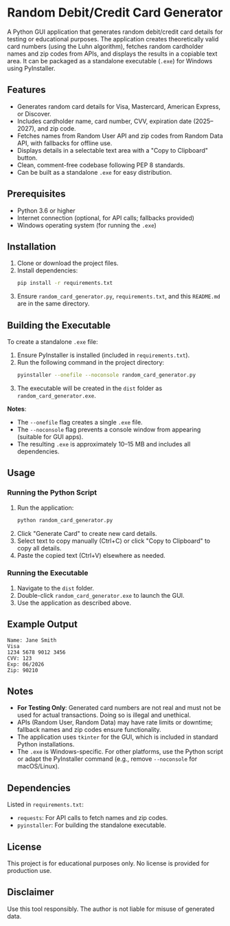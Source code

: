 # Random Debit/Credit Card Generator

A Python GUI application that generates random debit/credit card details for testing or educational purposes. The application creates theoretically valid card numbers (using the Luhn algorithm), fetches random cardholder names and zip codes from APIs, and displays the results in a copiable text area. It can be packaged as a standalone executable (`.exe`) for Windows using PyInstaller.

## Features
- Generates random card details for Visa, Mastercard, American Express, or Discover.
- Includes cardholder name, card number, CVV, expiration date (2025–2027), and zip code.
- Fetches names from Random User API and zip codes from Random Data API, with fallbacks for offline use.
- Displays details in a selectable text area with a "Copy to Clipboard" button.
- Clean, comment-free codebase following PEP 8 standards.
- Can be built as a standalone `.exe` for easy distribution.

## Prerequisites
- Python 3.6 or higher
- Internet connection (optional, for API calls; fallbacks provided)
- Windows operating system (for running the `.exe`)

## Installation
1. Clone or download the project files.
2. Install dependencies:
   ```bash
   pip install -r requirements.txt
   ```
3. Ensure `random_card_generator.py`, `requirements.txt`, and this `README.md` are in the same directory.

## Building the Executable
To create a standalone `.exe` file:
1. Ensure PyInstaller is installed (included in `requirements.txt`).
2. Run the following command in the project directory:
   ```bash
   pyinstaller --onefile --noconsole random_card_generator.py
   ```
3. The executable will be created in the `dist` folder as `random_card_generator.exe`.

**Notes**:
- The `--onefile` flag creates a single `.exe` file.
- The `--noconsole` flag prevents a console window from appearing (suitable for GUI apps).
- The resulting `.exe` is approximately 10–15 MB and includes all dependencies.

## Usage
### Running the Python Script
1. Run the application:
   ```bash
   python random_card_generator.py
   ```
2. Click "Generate Card" to create new card details.
3. Select text to copy manually (Ctrl+C) or click "Copy to Clipboard" to copy all details.
4. Paste the copied text (Ctrl+V) elsewhere as needed.

### Running the Executable
1. Navigate to the `dist` folder.
2. Double-click `random_card_generator.exe` to launch the GUI.
3. Use the application as described above.

## Example Output
```
Name: Jane Smith
Visa
1234 5678 9012 3456
CVV: 123
Exp: 06/2026
Zip: 90210
```

## Notes
- **For Testing Only**: Generated card numbers are not real and must not be used for actual transactions. Doing so is illegal and unethical.
- APIs (Random User, Random Data) may have rate limits or downtime; fallback names and zip codes ensure functionality.
- The application uses `tkinter` for the GUI, which is included in standard Python installations.
- The `.exe` is Windows-specific. For other platforms, use the Python script or adapt the PyInstaller command (e.g., remove `--noconsole` for macOS/Linux).

## Dependencies
Listed in `requirements.txt`:
- `requests`: For API calls to fetch names and zip codes.
- `pyinstaller`: For building the standalone executable.

## License
This project is for educational purposes only. No license is provided for production use.

## Disclaimer
Use this tool responsibly. The author is not liable for misuse of generated data.